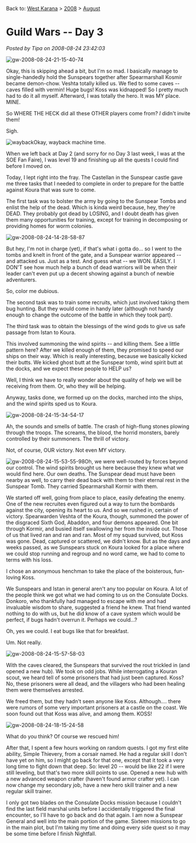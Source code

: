 Back to: [West Karana](/posts/westkarana.md) > [2008](/posts/2008/westkarana.md) > [August](./westkarana.md)
# Guild Wars -- Day 3

*Posted by Tipa on 2008-08-24 23:42:03*

![](../../../uploads/2008/08/gw-2008-08-24-21-15-40-74.jpg "gw-2008-08-24-21-15-40-74")

Okay, this is skipping ahead a bit, but I'm so mad. I basically manage to single-handedly hold the Sunspears together after Spearmarshall Kosmir became demon-chow. Veshta totally killed us. We fled to some caves -- caves filled with vermin! Huge bugs! Koss was kidnapped! So I pretty much had to do it all myself. Afterward, I was totally the hero. It was MY place. MINE.

So WHERE THE HECK did all these OTHER players come from? *I* didn't invite them!

Sigh.

![](../../../uploads/2008/08/wayback.jpg "wayback")Okay, wayback machine time.

When we left back at Day 2 (and sorry for no Day 3 last week, I was at the SOE Fan Faire), I was level 19 and finishing up all the quests I could find before I moved on.

Today, I lept right into the fray. The Castellan in the Sunspear castle gave me three tasks that I needed to complete in order to prepare for the battle against Koura that was sure to come.

The first task was to bolster the army by going to the Sunspear Tombs and enlist the help of the dead. Which is kinda weird because, hey, they're DEAD. They probably got dead by LOSING, and I doubt death has given them many opportunities for training, except for training in decomposing or providing homes for worm colonies.

![](../../../uploads/2008/08/gw-2008-08-24-14-28-58-87.jpg "gw-2008-08-24-14-28-58-87")

But hey, I'm not in charge (yet), if that's what i gotta do... so I went to the tombs and knelt in front of the gate, and a Sunspear warrior appeared -- and attacked us. Just as a test. And guess what -- we WON. EASILY. I DON'T see how much help a bunch of dead warriors will be when their leader can't even put up a decent showing against a bunch of newbie adventurers.

So, color me dubious.

The second task was to train some recruits, which just involved taking them bug hunting. But they would come in handy later (although not handy enough to change the outcome of the battle in which they took part).

The third task was to obtain the blessings of the wind gods to give us safe passage from Istan to Koura.

This involved summoning the wind spirits -- and killing them. See a little pattern here? After we killed enough of them, they promised to speed our ships on their way. Which is really interesting, because we basically kicked their butts. We kicked ghost butt at the Sunspear tomb, wind spirit butt at the docks, and we expect these people to HELP us?

Well, I think we have to really wonder about the quality of help we will be receiving from them. Or, who they will be helping.

Anyway, tasks done, we formed up on the docks, marched into the ships, and the wind spirits sped us to Koura.

![](../../../uploads/2008/08/gw-2008-08-24-15-34-54-17.jpg "gw-2008-08-24-15-34-54-17")

Ah, the sounds and smells of battle. The crash of high-flung stones plowing through the troops. The screams, the blood, the horrid monsters, barely controlled by their summoners. The thrill of victory.

Not, of course, OUR victory. Not even MY victory.

![](../../../uploads/2008/08/gw-2008-08-24-15-53-55-98.jpg "gw-2008-08-24-15-53-55-98")Oh, we were well-routed by forces beyond our control. The wind spirits brought us here because they knew what we would find here. Our own deaths. The Sunspear dead must have been nearby as well, to carry their dead back with them to their eternal rest in the Sunspear Tomb. They carried Spearmarshall Kormir with them.

We started off well, going from place to place, easily defeating the enemy. One of the new recruites even figured out a way to turn the bombards against the city, opening its heart to us. And so we rushed in, certain of victory. Spearwarden Veshta of the Koura, though, summoned the power of the disgraced Sixth God, Abaddon, and four demons appeared. One bit through Kormir, and busied itself swallowing her from the inside out. Those of us that lived ran and ran and ran. Most of my squad survived, but Koss was gone. Dead, captured or scattered, we didn't know. But as the days and weeks passed, as we Sunspears stuck on Koura looked for a place where we could stop running and regroup and no word came, we had to come to terms with his loss.

I chose an anonymous henchman to take the place of the boisterous, fun-loving Koss.

We Sunspears and Istan in general aren't any too popular on Koura. A lot of the people think we got what we had coming to us on the Consulate Docks. Donkoro, who thankfully had managed to escape with me and had invaluable wisdom to share, suggested a friend he knew. That friend wanted nothing to do with us, but he did know of a cave system which would be perfect, if bugs hadn't overrun it. Perhaps we could...?

Oh, yes we could. I eat bugs like that for breakfast.

Um. Not really.

![](../../../uploads/2008/08/gw-2008-08-24-15-57-58-03.jpg "gw-2008-08-24-15-57-58-03")

With the caves cleared, the Sunspears that survived the rout trickled in (and opened a new hub). We took on odd jobs. While interrogating a Kouran scout, we heard tell of some prisoners that had just been captured. Koss? No, these prisoners were all dead, and the villagers who had been healing them were themselves arrested.

We freed them, but they hadn't seen anyone like Koss. Although.... there were rumors of some very important prisoners at a castle on the coast. We soon found out that Koss was alive, and among them. KOSS!

![](../../../uploads/2008/08/gw-2008-08-24-18-15-24-58.jpg "gw-2008-08-24-18-15-24-58")

What do you think? Of course we rescued him!

After that, I spent a few hours working on random quests. I got my first elite ability, Simple Thievery, from a corsair named. He had a regular skill I don't have yet on him, so I might go back for that one, except that it took a very long time to fight down that deep. So: level 20 -- would be like 22 if I were still leveling, but that's two more skill points to use. Opened a new hub with a new advanced weapon crafter (haven't found armor crafter yet). I can now change my secondary job, have a new hero skill trainer and a new regular skill trainer.

I only got two blades on the Consulate Docks mission because I couldn't find the last field marshal units before I accidentally triggered the final encounter, so I'll have to go back and do that again. I am now a Sunspear General and well into the main portion of the game. Sixteen missions to go in the main plot, but I'm taking my time and doing every side quest so it may be some time before I finish Nightfall.

